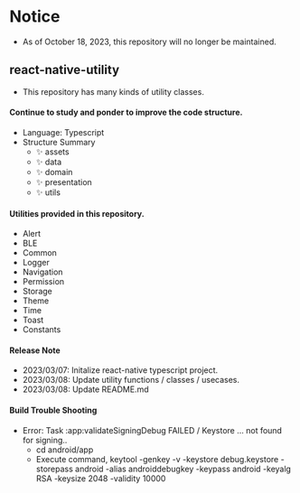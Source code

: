 # Notice
- As of October 18, 2023, this repository will no longer be maintained.

## react-native-utility

- This repository has many kinds of utility classes.

#### Continue to study and ponder to improve the code structure.

- Language: Typescript
- Structure Summary
  - ✨ assets
  - ✨ data
  - ✨ domain
  - ✨ presentation
  - ✨ utils

#### Utilities provided in this repository.

- Alert
- BLE
- Common
- Logger
- Navigation
- Permission
- Storage
- Theme
- Time
- Toast
- Constants

#### Release Note

- 2023/03/07: Initalize react-native typescript project.
- 2023/03/08: Update utility functions / classes / usecases.
- 2023/03/08: Update README.md

#### Build Trouble Shooting

- Error: Task :app:validateSigningDebug FAILED / Keystore ... not found for signing..
  - cd android/app
  - Execute command, keytool -genkey -v -keystore debug.keystore -storepass android -alias androiddebugkey -keypass android -keyalg RSA -keysize 2048 -validity 10000